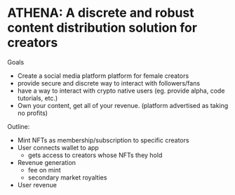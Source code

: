 # **ATHENA: A discrete and robust content distribution solution for creators**

Goals
- Create a social media platform platform for female creators
- provide secure and discrete way to interact with followers/fans
- have a way to interact with crypto native users (eg. provide alpha, code tutorials, etc.)
- Own your content, get all of your revenue. (platform advertised as taking no profits)

Outline:
- Mint NFTs as membership/subscription to specific creators
- User connects wallet to app
    - gets access to creators whose NFTs they hold
- Revenue generation
    - fee on mint
    - secondary market royalties
- User revenue

